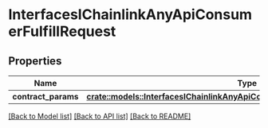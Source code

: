 # InterfacesIChainlinkAnyApiConsumerFulfillRequest

## Properties

Name | Type | Description | Notes
------------ | ------------- | ------------- | -------------
**contract_params** | [**crate::models::InterfacesIChainlinkAnyApiConsumerFulfillRequestContractParams**](interfaces_IChainlinkAnyApiConsumer_fulfill_request_contractParams.md) |  | 

[[Back to Model list]](../README.md#documentation-for-models) [[Back to API list]](../README.md#documentation-for-api-endpoints) [[Back to README]](../README.md)


